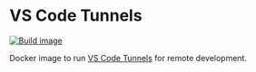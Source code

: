 # VS Code Tunnels

[![Build image](https://github.com/clayman083/vscode-tunnels/actions/workflows/build.yml/badge.svg)](https://github.com/clayman083/vscode-tunnels/actions/workflows/build.yml)

Docker image to run [VS Code Tunnels](https://code.visualstudio.com/docs/remote/tunnels) for remote development.
